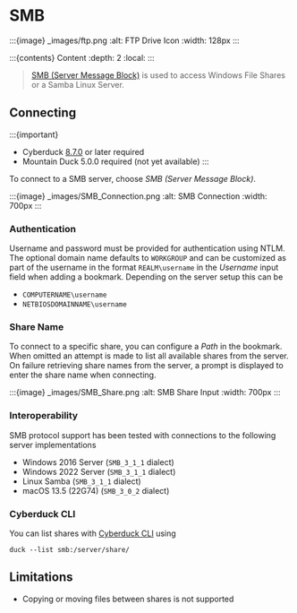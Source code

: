 SMB
====

:::{image} _images/ftp.png
:alt: FTP Drive Icon
:width: 128px
:::

:::{contents} Content
:depth: 2
:local:
:::

> [SMB (Server Message Block)](https://en.wikipedia.org/wiki/Server_Message_Block) is used to access Windows File Shares or a Samba Linux Server.

## Connecting

:::{important}
* Cyberduck [8.7.0](https://cyberduck.io/changelog/) or later required
* Mountain Duck 5.0.0 required (not yet available)
:::

To connect to a SMB server, choose _SMB (Server Message Block)_.

:::{image} _images/SMB_Connection.png
:alt: SMB Connection
:width: 700px
:::

### Authentication

Username and password must be provided for authentication using NTLM. The optional domain name defaults to `WORKGROUP` and can be customized as part of the username in the format `REALM\username` in the _Username_ input field when adding a bookmark. Depending on the server setup this can be
- `COMPUTERNAME\username`
- `NETBIOSDOMAINNAME\username`

### Share Name

To connect to a specific share, you can configure a _Path_ in the bookmark. When omitted an attempt is made to list all available shares from the server. On failure retrieving share names from the server, a prompt is displayed to enter the share name when connecting.

:::{image} _images/SMB_Share.png
:alt: SMB Share Input
:width: 700px
:::

### Interoperability

SMB protocol support has been tested with connections to the following server implementations
- Windows 2016 Server (`SMB_3_1_1` dialect)
- Windows 2022 Server (`SMB_3_1_1` dialect)
- Linux Samba (`SMB_3_1_1` dialect)
- macOS 13.5 (22G74) (`SMB_3_0_2` dialect)

### Cyberduck CLI

You can list shares with [Cyberduck CLI](https://duck.sh/) using

```
duck --list smb:/server/share/
```

## Limitations

- Copying or moving files between shares is not supported